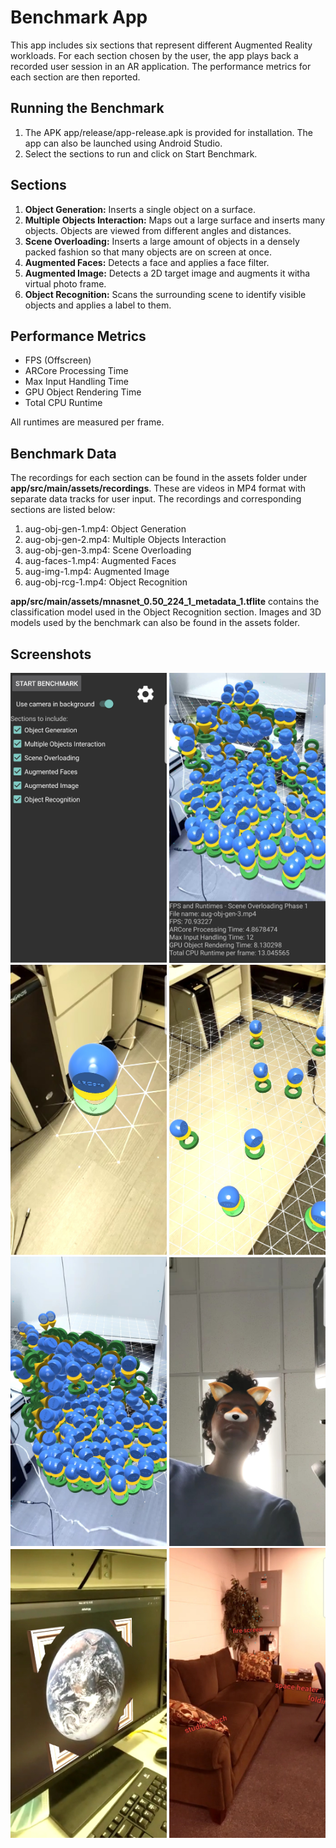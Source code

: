 # Benchmark App

This app includes six sections that represent different Augmented Reality workloads. For each section chosen by the user, the app plays back a recorded user session in an AR application. The performance metrics for each section are then reported.

## Running the Benchmark
1. The APK app/release/app-release.apk is provided for installation. The app can also be launched using Android Studio.
2. Select the sections to run and click on Start Benchmark.

## Sections
1. **Object Generation:** Inserts a single object on a surface.
2. **Multiple Objects Interaction:** Maps out a large surface and inserts many objects. Objects are viewed from different angles and distances.
3. **Scene Overloading:** Inserts a large amount of objects in a densely packed fashion so that many objects are on screen at once.
4. **Augmented Faces:** Detects a face and applies a face filter.
5. **Augmented Image:** Detects a 2D target image and augments it witha virtual photo frame.
6. **Object Recognition:** Scans the surrounding scene to identify visible objects and applies a label to them.

## Performance Metrics
* FPS (Offscreen)
* ARCore Processing Time
* Max Input Handling Time
* GPU Object Rendering Time
* Total CPU Runtime

All runtimes are measured per frame.

## Benchmark Data

The recordings for each section can be found in the assets folder under **app/src/main/assets/recordings**. These are videos in MP4 format with separate data tracks for user input. The recordings and corresponding sections are listed below:

1. aug-obj-gen-1.mp4: Object Generation
2. aug-obj-gen-2.mp4: Multiple Objects Interaction
3. aug-obj-gen-3.mp4: Scene Overloading
4. aug-faces-1.mp4: Augmented Faces
5. aug-img-1.mp4: Augmented Image
6. aug-obj-rcg-1.mp4: Object Recognition

**app/src/main/assets/mnasnet_0.50_224_1_metadata_1.tflite** contains the classification model used in the Object Recognition section. Images and 3D models used by the benchmark can also be found in the assets folder.

## Screenshots

<p align="center">
  <img width="250" src="../screenshots/benchmark.jpg">
  <img width="250" src="../screenshots/results.jpg">
  <img width="250" src="../screenshots/test-1.jpg">
  <img width="250" src="../screenshots/test-2.jpg">
  <img width="250" src="../screenshots/test-3.jpg">
  <img width="250" src="../screenshots/test-4.jpg">
  <img width="250" src="../screenshots/test-5.jpg">
  <img width="250" src="../screenshots/test-6.jpg">
</p>
